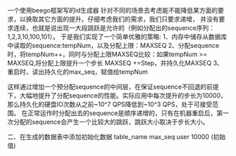 一个使用beego框架写的id生成器
针对不同的场景去考虑能不能降低某方面的要求，以换取其它方面的提升。仔细考虑我们的需求，我们只要求递增，
并没有要求连续，也就是说出现一大段跳跃是允许的（例如分配出的sequence序列：1,2,3,10,100,101）。
于是我们实现了一个简单优雅的策略:
1、内存中储存从数据库中读取的sequence:tempNum，以及分配上限：MAXSEQ
2、分配sequence时，将tempNum++，同时与分配上限MAXSEQ比较：如果tempNum >= MAXSEQ,将分配上限提升一个步长
MAXSEQ +=Step，并持久化MAXSEQ
3、重启时，读出持久化的max_seq，赋值给tempNum


这样通过增加一个预分配sequence的中间层，在保证sequence不回退的前提下，大幅地提升了分配sequence的性能。实际应用中每次提升的步长为10000，
那么持久化的硬盘IO次数从之前~10^7 QPS降低到~10^3 QPS，处于可接受范围。
在正常运作时分配出去的sequence是顺序递增的，只有在机器重启后，第一次分配的sequence会产生一个比较大的跳跃，跳跃大小取决于步长大小。

二、在生成的数据表中添加初始化数据
table_name			    max_seq
   user              10000
                    (初始值)
